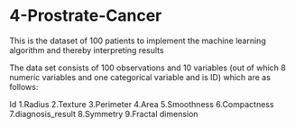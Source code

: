 # 4-Prostrate-Cancer
This is the dataset of 100 patients to implement the machine learning algorithm and thereby interpreting results

The data set consists of 100 observations and 10 variables (out of which 8 numeric variables and one categorical variable and is ID) which are as follows:

Id
1.Radius
2.Texture
3.Perimeter
4.Area
5.Smoothness
6.Compactness
7.diagnosis_result
8.Symmetry
9.Fractal dimension
